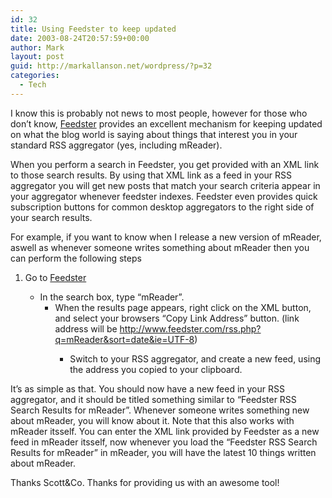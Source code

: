 ```yaml
---
id: 32
title: Using Feedster to keep updated
date: 2003-08-24T20:57:59+00:00
author: Mark
layout: post
guid: http://markallanson.net/wordpress/?p=32
categories:
  - Tech
---
```

I know this is probably not news to most people, however for those who don&#8217;t know, [Feedster](http://www.feedster.com) provides an excellent mechanism for keeping updated on what the blog world is saying about things that interest you in your standard RSS aggregator (yes, including mReader).

When you perform a search in Feedster, you get provided with an XML link to those search results. By using that XML link as a feed in your RSS aggregator you will get new posts that match your search criteria appear in your aggregator whenever feedster indexes. Feedster even provides quick subscription buttons for common desktop aggregators to the right side of your search results.

For example, if you want to know when I release a new version of mReader, aswell as whenever someone writes something about mReader then you can perform the following steps

  1. Go to [Feedster](http://www.feedster.com)</p> 
      * In the search box, type &#8220;mReader&#8221;. 
          * When the results page appears, right click on the XML button, and select your browsers &#8220;Copy Link Address&#8221; button. (link address will be http://www.feedster.com/rss.php?q=mReader&sort=date&ie=UTF-8) 
              * Switch to your RSS aggregator, and create a new feed, using the address you copied to your clipboard.</ol> 
                It&#8217;s as simple as that. You should now have a new feed in your RSS aggregator, and it should be titled something similar to &#8220;Feedster RSS Search Results for mReader&#8221;. Whenever someone writes something new about mReader, you will know about it. Note that this also works with mReader itsself. You can enter the XML link provided by Feedster as a new feed in mReader itsself, now whenever you load the &#8220;Feedster RSS Search Results for mReader&#8221; in mReader, you will have the latest 10 things written about mReader.
                
                Thanks Scott&Co. Thanks for providing us with an awesome tool!